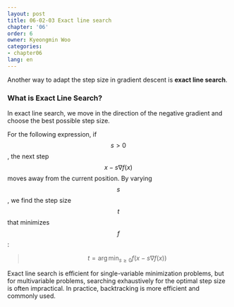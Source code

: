 ```yaml
---
layout: post
title: 06-02-03 Exact line search
chapter: '06'
order: 6
owner: Kyeongmin Woo
categories:
- chapter06
lang: en
---
```


Another way to adapt the step size in gradient descent is **exact line search**.

### What is Exact Line Search?
In exact line search, we move in the direction of the negative gradient and choose the best possible step size.

For the following expression, if $$s > 0$$, the next step $$x - s \nabla f(x)$$ moves away from the current position. By varying $$s$$, we find the step size $$t$$ that minimizes $$f$$:

> $$t = \arg\min_{s \ge 0} f(x - s \nabla f(x))$$

Exact line search is efficient for single-variable minimization problems, but for multivariable problems, searching exhaustively for the optimal step size is often impractical. In practice, backtracking is more efficient and commonly used.